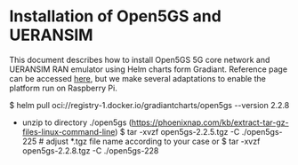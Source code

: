# Installation of Open5GS and UERANSIM

This document describes how to install Open5GS 5G core network and UERANSIM RAN emulator using Helm charts form Gradiant. Reference page can be accessed [here](https://gradiant.github.io/5g-charts/open5gs-ueransim-gnb.html), but we make several adaptations to enable the platform run on Raspberry Pi.


$ helm pull oci://registry-1.docker.io/gradiantcharts/open5gs --version 2.2.8
    
  - unzip to directory ./open5gs (https://phoenixnap.com/kb/extract-tar-gz-files-linux-command-line)
$ tar -xvzf open5gs-2.2.5.tgz -C ./open5gs-225   # adjust *.tgz file name according to your case
or
$ tar -xvzf open5gs-2.2.8.tgz -C ./open5gs-228
